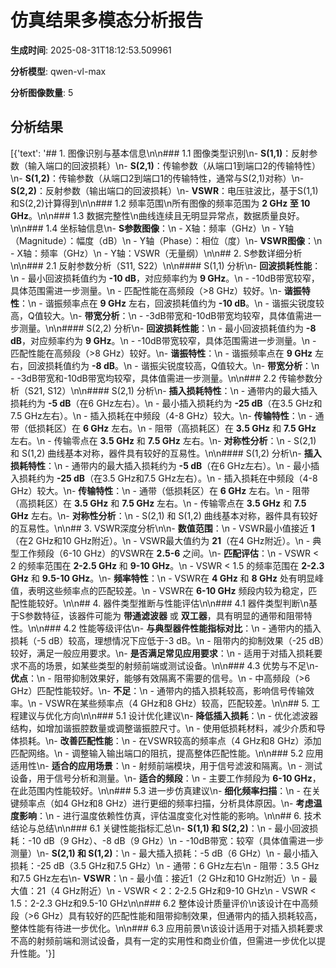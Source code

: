 # 仿真结果多模态分析报告

**生成时间**: 2025-08-31T18:12:53.509961

**分析模型**: qwen-vl-max

**分析图像数量**: 5

## 分析结果

[{'text': '## 1. 图像识别与基本信息\n\n### 1.1 图像类型识别\n- **S(1,1)**：反射参数（输入端口的回波损耗）\n- **S(2,1)**：传输参数（从端口1到端口2的传输特性）\n- **S(1,2)**：传输参数（从端口2到端口1的传输特性，通常与S(2,1)对称）\n- **S(2,2)**：反射参数（输出端口的回波损耗）\n- **VSWR**：电压驻波比，基于S(1,1)和S(2,2)计算得到\n\n### 1.2 频率范围\n所有图像的频率范围为 **2 GHz 至 10 GHz**。\n\n### 1.3 数据完整性\n曲线连续且无明显异常点，数据质量良好。\n\n### 1.4 坐标轴信息\n- **S参数图像**：\n  - X轴：频率（GHz）\n  - Y轴（Magnitude）：幅度（dB）\n  - Y轴（Phase）：相位（度）\n- **VSWR图像**：\n  - X轴：频率（GHz）\n  - Y轴：VSWR（无量纲）\n\n## 2. S参数详细分析\n\n### 2.1 反射参数分析（S11, S22）\n\n#### S(1,1) 分析\n- **回波损耗性能**：\n  - 最小回波损耗值约为 **-10 dB**，对应频率约为 **9 GHz**。\n  - -10dB带宽较窄，具体范围需进一步测量。\n  - 匹配性能在高频段（>8 GHz）较好。\n- **谐振特性**：\n  - 谐振频率点在 **9 GHz** 左右，回波损耗值约为 **-10 dB**。\n  - 谐振尖锐度较高，Q值较大。\n- **带宽分析**：\n  - -3dB带宽和-10dB带宽均较窄，具体值需进一步测量。\n\n#### S(2,2) 分析\n- **回波损耗性能**：\n  - 最小回波损耗值约为 **-8 dB**，对应频率约为 **9 GHz**。\n  - -10dB带宽较窄，具体范围需进一步测量。\n  - 匹配性能在高频段（>8 GHz）较好。\n- **谐振特性**：\n  - 谐振频率点在 **9 GHz** 左右，回波损耗值约为 **-8 dB**。\n  - 谐振尖锐度较高，Q值较大。\n- **带宽分析**：\n  - -3dB带宽和-10dB带宽均较窄，具体值需进一步测量。\n\n### 2.2 传输参数分析（S21, S12）\n\n#### S(2,1) 分析\n- **插入损耗特性**：\n  - 通带内的最大插入损耗约为 **-5 dB**（在6 GHz左右）。\n  - 最小插入损耗约为 **-25 dB**（在3.5 GHz和7.5 GHz左右）。\n  - 插入损耗在中频段（4-8 GHz）较大。\n- **传输特性**：\n  - 通带（低损耗区）在 **6 GHz** 左右。\n  - 阻带（高损耗区）在 **3.5 GHz** 和 **7.5 GHz** 左右。\n  - 传输零点在 **3.5 GHz** 和 **7.5 GHz** 左右。\n- **对称性分析**：\n  - S(2,1) 和 S(1,2) 曲线基本对称，器件具有较好的互易性。\n\n#### S(1,2) 分析\n- **插入损耗特性**：\n  - 通带内的最大插入损耗约为 **-5 dB**（在6 GHz左右）。\n  - 最小插入损耗约为 **-25 dB**（在3.5 GHz和7.5 GHz左右）。\n  - 插入损耗在中频段（4-8 GHz）较大。\n- **传输特性**：\n  - 通带（低损耗区）在 **6 GHz** 左右。\n  - 阻带（高损耗区）在 **3.5 GHz** 和 **7.5 GHz** 左右。\n  - 传输零点在 **3.5 GHz** 和 **7.5 GHz** 左右。\n- **对称性分析**：\n  - S(2,1) 和 S(1,2) 曲线基本对称，器件具有较好的互易性。\n\n## 3. VSWR深度分析\n\n- **数值范围**：\n  - VSWR最小值接近 **1**（在2 GHz和10 GHz附近）。\n  - VSWR最大值约为 **21**（在4 GHz附近）。\n  - 典型工作频段（6-10 GHz）的VSWR在 **2.5-6** 之间。\n- **匹配评估**：\n  - VSWR < 2 的频率范围在 **2-2.5 GHz** 和 **9-10 GHz**。\n  - VSWR < 1.5 的频率范围在 **2-2.3 GHz** 和 **9.5-10 GHz**。\n- **频率特性**：\n  - VSWR在 **4 GHz** 和 **8 GHz** 处有明显峰值，表明这些频率点的匹配较差。\n  - VSWR在 **6-10 GHz** 频段内较为稳定，匹配性能较好。\n\n## 4. 器件类型推断与性能评估\n\n### 4.1 器件类型判断\n基于S参数特征，该器件可能为 **带通滤波器** 或 **双工器**，具有明显的通带和阻带特性。\n\n### 4.2 性能等级评估\n- **与典型器件性能指标对比**：\n  - 通带内的插入损耗（-5 dB）较高，理想情况下应低于-3 dB。\n  - 阻带内的抑制效果（-25 dB）较好，满足一般应用要求。\n- **是否满足常见应用要求**：\n  - 适用于对插入损耗要求不高的场景，如某些类型的射频前端或测试设备。\n\n### 4.3 优势与不足\n- **优点**：\n  - 阻带抑制效果好，能够有效隔离不需要的信号。\n  - 中高频段（>6 GHz）匹配性能较好。\n- **不足**：\n  - 通带内的插入损耗较高，影响信号传输效率。\n  - VSWR在某些频率点（4 GHz和8 GHz）较高，匹配较差。\n\n## 5. 工程建议与优化方向\n\n### 5.1 设计优化建议\n- **降低插入损耗**：\n  - 优化滤波器结构，如增加谐振腔数量或调整谐振腔尺寸。\n  - 使用低损耗材料，减少介质和导体损耗。\n- **改善匹配性能**：\n  - 在VSWR较高的频率点（4 GHz和8 GHz）添加匹配网络。\n  - 调整输入输出端口的阻抗，提高整体匹配性能。\n\n### 5.2 应用适用性\n- **适合的应用场景**：\n  - 射频前端模块，用于信号滤波和隔离。\n  - 测试设备，用于信号分析和测量。\n- **适合的频段**：\n  - 主要工作频段为 **6-10 GHz**，在此范围内性能较好。\n\n### 5.3 进一步仿真建议\n- **细化频率扫描**：\n  - 在关键频率点（如4 GHz和8 GHz）进行更细的频率扫描，分析具体原因。\n- **考虑温度影响**：\n  - 进行温度依赖性仿真，评估温度变化对性能的影响。\n\n## 6. 技术结论与总结\n\n### 6.1 关键性能指标汇总\n- **S(1,1) 和 S(2,2)**：\n  - 最小回波损耗：-10 dB（9 GHz）、-8 dB（9 GHz）\n  - -10dB带宽：较窄（具体值需进一步测量）\n- **S(2,1) 和 S(1,2)**：\n  - 最大插入损耗：-5 dB（6 GHz）\n  - 最小插入损耗：-25 dB（3.5 GHz和7.5 GHz）\n  - 通带：6 GHz左右\n  - 阻带：3.5 GHz和7.5 GHz左右\n- **VSWR**：\n  - 最小值：接近1（2 GHz和10 GHz附近）\n  - 最大值：21（4 GHz附近）\n  - VSWR < 2：2-2.5 GHz和9-10 GHz\n  - VSWR < 1.5：2-2.3 GHz和9.5-10 GHz\n\n### 6.2 整体设计质量评价\n该设计在中高频段（>6 GHz）具有较好的匹配性能和阻带抑制效果，但通带内的插入损耗较高，整体性能有待进一步优化。\n\n### 6.3 应用前景\n该设计适用于对插入损耗要求不高的射频前端和测试设备，具有一定的实用性和商业价值，但需进一步优化以提升性能。'}]